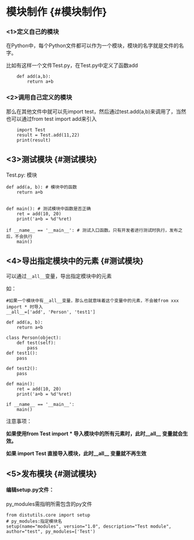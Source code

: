 # 模块制作 {#模块制作}

### &lt;1&gt;定义自己的模块

在Python中，每个Python文件都可以作为一个模块，模块的名字就是文件的名字。

比如有这样一个文件Test.py，在Test.py中定义了函数add

```
    def add(a,b):
        return a+b
```

### &lt;2&gt;调用自己定义的模块

那么在其他文件中就可以先import test，然后通过test.add\(a,b\)来调用了，当然也可以通过from test import add来引入

```
    import Test
    result = Test.add(11,22)
    print(result)
```

## &lt;3&gt;测试模块 {#测试模块}

Test.py: 模块

```
def add(a, b): # 模块中的函数
    return a+b


def main(): # 测试模块中函数是否正确
    ret = add(10, 20)
    print('a+b = %d'%ret)

if __name__ == '__main__': # 测试入口函数。只有开发者进行测试时执行，发布之后，不会执行
    main()
```

## &lt;4&gt;导出指定模块中的元素 {#测试模块}

可以通过`__all__`变量，导出指定模块中的元素

如：

```
#如果一个模块中有__all__变量，那么也就意味着这个变量中的元素，不会被from xxx import * 时导入
__all__=['add', 'Person', 'test1']

def add(a, b):
    return a+b

class Person(object):
    def test(self):
        pass
def test1():
    pass

def test2():
    pass

def main():
    ret = add(10, 20)
    print('a+b = %d'%ret)

if __name__ == '__main__':
    main()
```

注意事项：

**如果使用from Test import \* 导入模块中的所有元素时，此时\_\_all\_\_ 变量就会生效。**

**如果 import Test 直接导入模块，此时\_\_all\_\_ 变量就不再生效**

## &lt;5&gt;发布模块 {#测试模块}

#### 编辑setup.py文件：

py\_modules需指明所需包含的py文件

```
from distutils.core import setup
# py_modules:指定模块名
setup(name="modules", version="1.0", description="Test module", author="test", py_modules=['Test')

```



